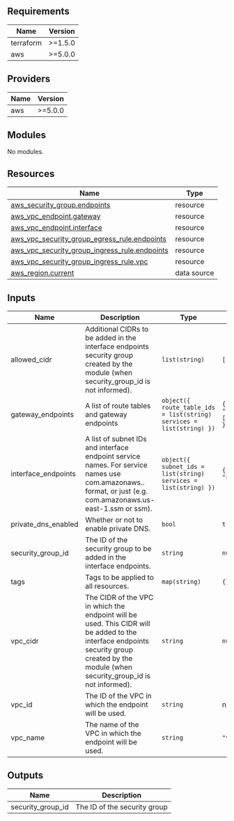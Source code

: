 <!-- BEGIN_TF_DOCS -->
## Requirements

| Name | Version |
|------|---------|
| terraform | >=1.5.0 |
| aws | >=5.0.0 |

## Providers

| Name | Version |
|------|---------|
| aws | >=5.0.0 |

## Modules

No modules.

## Resources

| Name | Type |
|------|------|
| [aws_security_group.endpoints](https://registry.terraform.io/providers/hashicorp/aws/latest/docs/resources/security_group) | resource |
| [aws_vpc_endpoint.gateway](https://registry.terraform.io/providers/hashicorp/aws/latest/docs/resources/vpc_endpoint) | resource |
| [aws_vpc_endpoint.interface](https://registry.terraform.io/providers/hashicorp/aws/latest/docs/resources/vpc_endpoint) | resource |
| [aws_vpc_security_group_egress_rule.endpoints](https://registry.terraform.io/providers/hashicorp/aws/latest/docs/resources/vpc_security_group_egress_rule) | resource |
| [aws_vpc_security_group_ingress_rule.endpoints](https://registry.terraform.io/providers/hashicorp/aws/latest/docs/resources/vpc_security_group_ingress_rule) | resource |
| [aws_vpc_security_group_ingress_rule.vpc](https://registry.terraform.io/providers/hashicorp/aws/latest/docs/resources/vpc_security_group_ingress_rule) | resource |
| [aws_region.current](https://registry.terraform.io/providers/hashicorp/aws/latest/docs/data-sources/region) | data source |

## Inputs

| Name | Description | Type | Default | Required |
|------|-------------|------|---------|:--------:|
| allowed\_cidr | Additional CIDRs to be added in the interface endpoints security group created by the module (when security\_group\_id is not informed). | `list(string)` | `[]` | no |
| gateway\_endpoints | A list of route tables and gateway endpoints | ```object({ route_table_ids = list(string) services = list(string) })``` | ```{ "route_table_ids": [], "services": [] }``` | no |
| interface\_endpoints | A list of subnet IDs and interface endpoint service names. For service names use com.amazonaws.<region>.<service> format, or just <service> (e.g. com.amazonaws.us-east-1.ssm or ssm). | ```object({ subnet_ids = list(string) services = list(string) })``` | ```{ "services": [], "subnet_ids": [] }``` | no |
| private\_dns\_enabled | Whether or not to enable private DNS. | `bool` | `true` | no |
| security\_group\_id | The ID of the security group to be added in the interface endpoints. | `string` | `null` | no |
| tags | Tags to be applied to all resources. | `map(string)` | `{}` | no |
| vpc\_cidr | The CIDR of the VPC in which the endpoint will be used. This CIDR will be added to the interface endpoints security group created by the module (when security\_group\_id is not informed). | `string` | `null` | no |
| vpc\_id | The ID of the VPC in which the endpoint will be used. | `string` | n/a | yes |
| vpc\_name | The name of the VPC in which the endpoint will be used. | `string` | `"vpc"` | no |

## Outputs

| Name | Description |
|------|-------------|
| security\_group\_id | The ID of the security group |
<!-- END_TF_DOCS -->